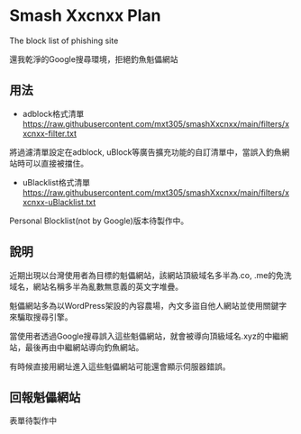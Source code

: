 # Smash Xxcnxx Plan
The block list of phishing site

還我乾淨的Google搜尋環境，拒絕釣魚魁儡網站

## 用法
- adblock格式清單 https://raw.githubusercontent.com/mxt305/smashXxcnxx/main/filters/xxcnxx-filter.txt

將過濾清單設定在adblock, uBlock等廣告擴充功能的自訂清單中，當誤入釣魚網站時可以直接被擋住。

- uBlacklist格式清單 https://raw.githubusercontent.com/mxt305/smashXxcnxx/main/filters/xxcnxx-uBlacklist.txt

Personal Blocklist(not by Google)版本待製作中。

## 說明
近期出現以台灣使用者為目標的魁儡網站，該網站頂級域名多半為.co, .me的免洗域名，網站名稱多半為亂數無意義的英文字堆疊。

魁儡網站多為以WordPress架設的內容農場，內文多盜自他人網站並使用關鍵字來騙取搜尋引擎。

當使用者透過Google搜尋誤入這些魁儡網站，就會被導向頂級域名.xyz的中繼網站，最後再由中繼網站導向釣魚網站。

有時候直接用網址進入這些魁儡網站可能還會顯示伺服器錯誤。

## 回報魁儡網站
表單待製作中
